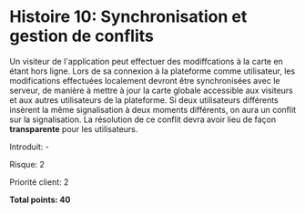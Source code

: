# Histoire 10: Synchronisation et gestion de conflits

Un visiteur de l'application peut effectuer des modiffcations à la carte en étant hors ligne. Lors de sa connexion à la plateforme comme utilisateur, les modifications effectuées localement devront être synchronisées avec le serveur, de manière à mettre à jour la carte globale accessible aux visiteurs et aux autres utilisateurs de la plateforme. Si deux utilisateurs différents insèrent la même signalisation à deux moments différents, on aura un conflit sur la signalisation. La résolution de ce conflit devra avoir lieu de façon **transparente** pour les utilisateurs.

Introduit: -

Risque: 2

Priorité client: 2

**Total points: 40**
